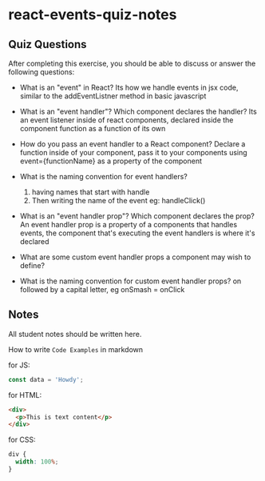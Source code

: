 # react-events-quiz-notes

## Quiz Questions

After completing this exercise, you should be able to discuss or answer the following questions:

- What is an "event" in React?
  Its how we handle events in jsx code, similar to the addEventListner method in basic javascript
- What is an "event handler"? Which component declares the handler?
  Its an event listener inside of react components, declared inside the component function as a function of its own
- How do you pass an event handler to a React component?
  Declare a function inside of your component, pass it to your components using event={functionName} as a property of the component
- What is the naming convention for event handlers?
  1. having names that start with handle
  2. Then writing the name of the event
     eg: handleClick()
- What is an "event handler prop"? Which component declares the prop?
  An event handler prop is a property of a components that handles events, the component that's executing the event handlers is where it's declared
- What are some custom event handler props a component may wish to define?

- What is the naming convention for custom event handler props?
  on followed by a capital letter, eg onSmash = onClick

## Notes

All student notes should be written here.

How to write `Code Examples` in markdown

for JS:

```javascript
const data = 'Howdy';
```

for HTML:

```html
<div>
  <p>This is text content</p>
</div>
```

for CSS:

```css
div {
  width: 100%;
}
```
